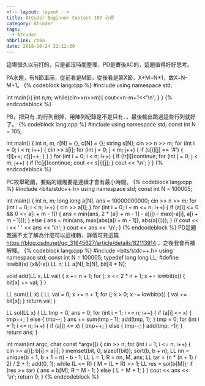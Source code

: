 ```yaml
---
<!-- layout: layout -->
title: AtCoder Beginner Contest 107 心得
category: Atcoder
tags:
  - Atcoder
abbrlink: cb6a
date: 2018-10-24 22:12:00
---
```

這場很久以前打的，只是都沒時間整理，PD是賽後AC的，這題值得好好思考。

PA水題，有N節車廂，從前看是M節，從後看是第X節，X+M=N+1，故X=N-M+1。
{% codeblock lang:cpp %}
#include <iostream>
using namespace std;
 
int main(){
	int n,m;
	while(cin>>n>>m){
		cout<<n-m+1<<'\n';
	}
}
{% endcodeblock %}

PB，把只有`.`的行列刪掉，用陣列紀錄是不是只有`.`，最後輸出跳過這些行列就好了。
{% codeblock lang:cpp %}
#include <iostream>
using namespace std;
const int N = 105;
 
int main() {
	int n, m, r[N] = {}, c[N] = {};
	string s[N];
	cin >> n >> m;
	for (int i = 0; i < n; i++) {
		cin >> s[i];
		for (int j = 0; j < m; j++) {
			if (s[i][j] == '#') {
				r[i]++;
				c[j]++;
			}
		}
	}
	for (int i = 0; i < n; i++) {
		if (!r[i])continue;
		for (int j = 0; j < m; j++) {
			if (!c[j])continue;
			cout << s[i][j];
		}
		cout << '\n';
	}
}
{% endcodeblock %}

PC枚舉範圍，要點的蠟燭要是連續才會有最小時間。
{% codeblock lang:cpp %}
#include <bits/stdc++.h>
using namespace std;
const int N = 100005;
 
int main() {
	int n, m;
	long long a[N], ans = 10000000000;
	cin >> n >> m;
	for (int i = 0; i < n; i++) {
		cin >> a[i];
	}
	for (int i = 0; i + m <= n; i++) {
		if (a[i] <= 0 && 0 <= a[i + m - 1]) {
			ans = min(ans, 2 * (a[i + m - 1] - a[i]) - max(-a[i], a[i + m - 1]));
		} else {
			ans = min(ans, max(abs(a[i + m - 1]), abs(a[i])));
		}
		// cout << i << ' ' << ans << '\n';
	}
	cout << ans << '\n';
}
{% endcodeblock %}
PD這題我還不太了解為什麼可以這樣轉，詳情可見這篇 https://blog.csdn.net/qq_31645627/article/details/82113914 ，之後我會再補解釋。
{% codeblock lang:cpp %}
#include <bits/stdc++.h>
using namespace std;
const int N = 100005;
typedef long long LL;
#define lowbit(x) (x&(-x))
LL n;
LL a[N], b[N], bit[4 * N];
 
void add(LL x, LL val) {
	x += n + 1;
	for (; x <= 2 * n + 1; x += lowbit(x)) {
		bit[x] += val;
	}
}
 
LL sum(LL x) {
	LL val = 0;
	x += n + 1;
	for (; x > 0; x -= lowbit(x)) {
		val += bit[x];
	}
	return val;
}
 
LL sol(LL x) {
	LL tmp = 0, ans = 0;
	for (int i = 1; i <= n; i++) {
		if (a[i] <= x) {
			tmp++;
		} else {
			tmp--;
		}
		ans += sum(tmp - 1);
		add(tmp, 1);
	}
	tmp = 0;
	for (int i = 1; i <= n; i++) {
		if (a[i] <= x) {
			tmp++;
		} else {
			tmp--;
		}
		add(tmp, -1);
	}
	return ans;
}
 
int main(int argc, char const *argv[]) {
	cin >> n;
	for (int i = 1; i <= n; i++) {
		cin >> a[i];
		b[i] = a[i];
	}
	memset(bit, 0, sizeof(bit));
	sort(b, b + n);
	LL nn = unique(b + 1, b + 1 + n) - b - 1;
	LL L = 1, R = nn, M, ans;
	LL tar = (n * (n + 1) / 2) / 2 + 1;
	add(0, 1);
	while (L <= R) {
		M = (L + R) >> 1;
		LL res = sol(b[M]);
		if (res >= tar) {
			ans = b[M];
			R = M - 1;
		} else {
			L = M + 1;
		}
	}
	cout << ans << '\n';
	return 0;
}
{% endcodeblock %}
